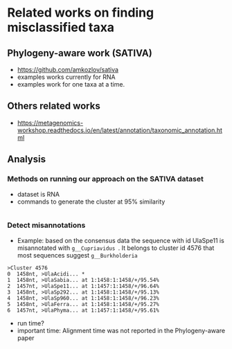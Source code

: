 # Related works on finding misclassified taxa

## Phylogeny-aware work (SATIVA)
* https://github.com/amkozlov/sativa
* examples works currently for RNA
* examples work for one taxa at a time.


## Others related works

* https://metagenomics-workshop.readthedocs.io/en/latest/annotation/taxonomic_annotation.html

## Analysis

### Methods on running our approach on the SATIVA dataset
* dataset is RNA
* commands to generate the cluster at 95% similarity
  ```

  ```

### Detect misannotations
* Example: based on the consensus data the sequence with id UlaSpe11 is misannotated with ```g__Cupriavidus ```. It belongs to cluster id 4576 that most sequences suggest ```g__Burkholderia```  

 ```
 >Cluster 4576
 0	1458nt, >UlaAcidi... *
 1	1458nt, >UlaSabia... at 1:1458:1:1458/+/95.54%
 2	1457nt, >UlaSpe11... at 1:1457:1:1458/+/96.64%
 3	1458nt, >UlaSp292... at 1:1458:1:1458/+/95.13%
 4	1458nt, >UlaSp960... at 1:1458:1:1458/+/96.23%
 5	1458nt, >UlaFerra... at 1:1458:1:1458/+/95.27%
 6	1457nt, >UlaPhyma... at 1:1457:1:1458/+/95.61%
 ```

* run time?
* important time: Alignment time was not reported in the Phylogeny-aware paper
